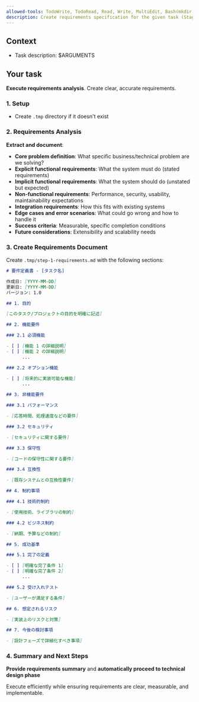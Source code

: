 ```yaml
---
allowed-tools: TodoWrite, TodoRead, Read, Write, MultiEdit, Bash(mkdir:*)
description: Create requirements specification for the given task (Stage 1 of Spec-Driven Development)
---
```


## Context

- Task description: $ARGUMENTS

## Your task

**Execute requirements analysis**. Create clear, accurate requirements.

### 1. Setup

- Create `.tmp` directory if it doesn't exist

### 2. Requirements Analysis

**Extract and document**:

- **Core problem definition**: What specific business/technical problem are we solving?
- **Explicit functional requirements**: What the system must do (stated requirements)
- **Implicit functional requirements**: What the system should do (unstated but expected)
- **Non-functional requirements**: Performance, security, usability, maintainability expectations
- **Integration requirements**: How this fits with existing systems
- **Edge cases and error scenarios**: What could go wrong and how to handle it
- **Success criteria**: Measurable, specific completion conditions
- **Future considerations**: Extensibility and scalability needs

### 3. Create Requirements Document

Create `.tmp/step-1-requirements.md` with the following sections:

```markdown
# 要件定義書 - [タスク名]

作成日: [YYYY-MM-DD]
更新日: [YYYY-MM-DD]
バージョン: 1.0

## 1. 目的

[このタスク/プロジェクトの目的を明確に記述]

## 2. 機能要件

### 2.1 必須機能

- [ ] [機能 1 の詳細説明]
- [ ] [機能 2 の詳細説明]
      ...

### 2.2 オプション機能

- [ ] [将来的に実装可能な機能]
      ...

## 3. 非機能要件

### 3.1 パフォーマンス

- [応答時間、処理速度などの要件]

### 3.2 セキュリティ

- [セキュリティに関する要件]

### 3.3 保守性

- [コードの保守性に関する要件]

### 3.4 互換性

- [既存システムとの互換性要件]

## 4. 制約事項

### 4.1 技術的制約

- [使用技術、ライブラリの制約]

### 4.2 ビジネス制約

- [納期、予算などの制約]

## 5. 成功基準

### 5.1 完了の定義

- [ ] [明確な完了条件 1]
- [ ] [明確な完了条件 2]
      ...

### 5.2 受け入れテスト

- [ユーザーが満足する条件]

## 6. 想定されるリスク

- [実装上のリスクと対策]

## 7. 今後の検討事項

- [設計フェーズで詳細化すべき事項]
```

### 4. Summary and Next Steps

**Provide requirements summary** and **automatically proceed to technical design phase**

Execute efficiently while ensuring requirements are clear, measurable, and implementable.
